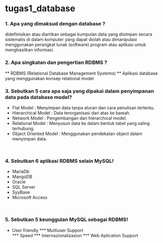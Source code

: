 # tugas1_database
### 1. Apa yang dimaksud dengan database ?
didefinisikan atau diartikan sebagai kumpulan data yang disimpan secara sistematis di dalam komputer yang dapat diolah atau dimanipulasi menggunakan perangkat lunak (software) program atau aplikasi untuk menghasilkan informasi.
<br>
### 2. Apa singkatan dan pengertian RDBMS ?
** RDBMS (Relational Database Management Systems)
** Aplikasi database yang menggunakan konsep relational model
<br>
### 3. Sebutkan 5 cara apa saja yang dipakai dalam penyimpanan data pada database model?
* Flat Model : Menyimpan data tanpa aturan dan cara penulisan tertentu.  
* Hierarchical Model : Data terorganisasi dari atas ke bawah.  
* Network Model : Pengembangan dari hierarchical model.  
* Relational Model  : Menyusun data ke dalam bentuk tabel yang saling terhubung.
* Object Oriented Model : Menggunakan pendekatan object dalam menyimpan data.  

<br>

### 4. Sebutkan 6 aplikasi RDBMS selain MySQL!
* MariaDb
* MangoDB
* Oracle
* SQL Server
* SyyBase
* Microsoft Access

<br>

### 5. Sebutkan 5 keunggulan MySQL sebagai RDBMS!
* User friendly
*** Multiuser Support  
*** Speed
*** Internazionalizasion
*** Web Aplication Support
